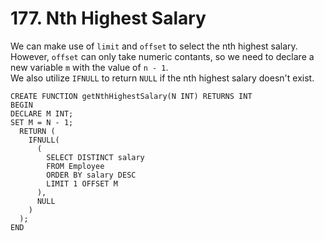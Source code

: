 # 177. Nth Highest Salary

We can make use of `limit` and `offset` to select the nth highest salary.  
However, `offset` can only take numeric contants, so we need to declare a new variable `m` with the value of `n - 1`.  
We also utilize `IFNULL` to return `NULL` if the nth highest salary doesn't exist.  

```
CREATE FUNCTION getNthHighestSalary(N INT) RETURNS INT
BEGIN
DECLARE M INT;
SET M = N - 1;
  RETURN (
    IFNULL(
      (
        SELECT DISTINCT salary
        FROM Employee
        ORDER BY salary DESC
        LIMIT 1 OFFSET M
      ),
      NULL
    )
  );
END
```
